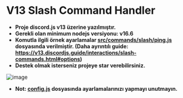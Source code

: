 # V13 Slash Command Handler
- **Proje discord.js v13 üzerine yazılmıştır.**
- **Gerekli olan minimum nodejs versiyonu: v16.6**
- **Komutla ilgili örnek ayarlamalar [src/commands/slash/ping.js](https://github.com/memte/v13-slash-command-handler/blob/es6/src/commands/slash/ping.js) dosyasında verilmiştir. (Daha ayrıntılı guide: https://v13.discordjs.guide/interactions/slash-commands.html#options)**
- **Destek olmak isterseniz projeye star verebilirsiniz.**

![image](https://user-images.githubusercontent.com/63320170/175336722-373eaf92-1454-4bce-b97c-e8a629c2628e.png)

- **Not: [config.js](https://github.com/memte/v13-slash-command-handler/blob/es6/src/config.js) dosyasında ayarlamalarınızı yapmayı unutmayın.**
